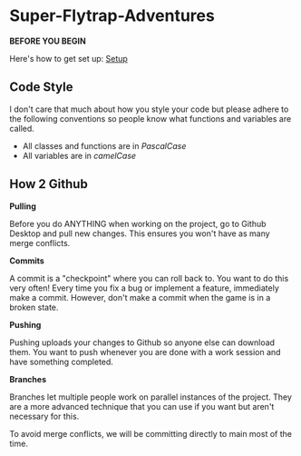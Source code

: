 # Super-Flytrap-Adventures

**BEFORE YOU BEGIN**

Here's how to get set up: [Setup](Setup.md)

## Code Style

I don't care that much about how you style your code but please adhere to the following conventions so people know what functions and variables are called.

* All classes and functions are in *PascalCase*
* All variables are in *camelCase*

## How 2 Github

**Pulling**

Before you do ANYTHING when working on the project, go to Github Desktop and pull new changes. This ensures you won't have as many merge conflicts.

**Commits**

A commit is a "checkpoint" where you can roll back to. You want to do this very often! Every time you fix a bug or implement a feature, immediately make a commit. However, don't make a commit when the game is in a broken state.

**Pushing**

Pushing uploads your changes to Github so anyone else can download them. You want to push whenever you are done with a work session and have something completed.

**Branches**

Branches let multiple people work on parallel instances of the project. They are a more advanced technique that you can use if you want but aren't necessary for this.

To avoid merge conflicts, we will be committing directly to main most of the time.
